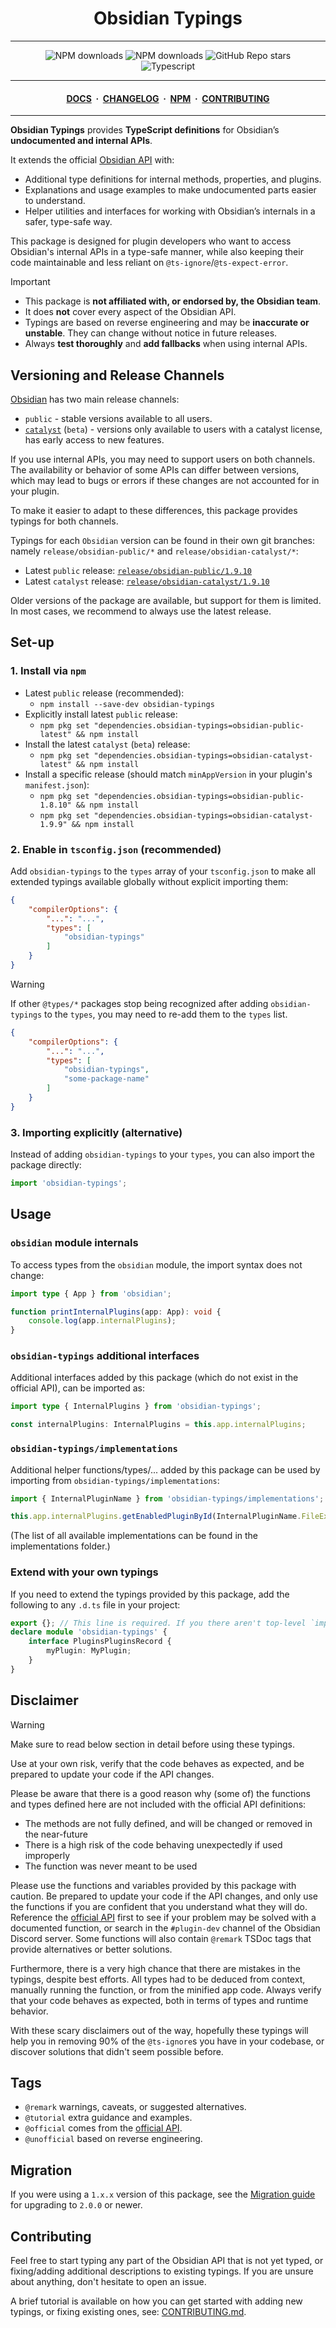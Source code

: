 <center>

# Obsidian Typings

</center>

---

<div align="center">
    <a href="https://www.npmjs.com/package/obsidian-typings" style="text-decoration: none">
        <img alt="NPM downloads" src="https://img.shields.io/npm/v/obsidian-typings?color=red&label=Version%3A&logo=npm&logoColor=white&labelColor=red">
    </a>
    <a href="https://www.npmjs.com/package/obsidian-typings" style="text-decoration: none">
        <img alt="NPM downloads" src="https://img.shields.io/npm/dw/obsidian-typings?style=flat&label=Downloads">
    </a>
    <a href="https://github.com/Fevol/obsidian-typings/stargazers" style="text-decoration: none">
        <img alt="GitHub Repo stars" src="https://img.shields.io/github/stars/fevol/obsidian-typings?color=yellow&label=Stargazers%3A&logo=OpenTelemetry&logoColor=yellow">
    </a><br>
    <a href="https://www.typescriptlang.org/" style="text-decoration: none">
        <img alt="Typescript" src="https://img.shields.io/badge/-Typescript-3178C6?logo=Typescript&logoColor=white&style=flat&">
    </a>
</div>

---

<div align="center">
<h4>
 <a href="https://fevol.github.io/obsidian-typings">DOCS</a>
 <span>&nbsp;·&nbsp;</span>
 <a href="https://fevol.github.io/obsidian-typings/resources/obsidian-typings-changelog">CHANGELOG</a>
 <span>&nbsp;·&nbsp;</span>
 <a href="https://www.npmjs.com/package/obsidian-typings">NPM</a>
 <span>&nbsp;·&nbsp;</span>
 <a href="https://fevol.github.io/obsidian-typings/contributing">CONTRIBUTING</a>

</h4>
</div>

---

**Obsidian Typings** provides **TypeScript definitions** for Obsidian’s **undocumented and internal APIs**.

It extends the official [Obsidian API](https://github.com/obsidianmd/obsidian-api/) with:
- Additional type definitions for internal methods, properties, and plugins.
- Explanations and usage examples to make undocumented parts easier to understand.
- Helper utilities and interfaces for working with Obsidian’s internals in a safer, type-safe way.

This package is designed for plugin developers who want to access Obsidian's internal APIs in a type-safe manner,
while also keeping their code maintainable and less reliant on `@ts-ignore`/`@ts-expect-error`.

> [!IMPORTANT]
>
> - This package is **not affiliated with, or endorsed by, the Obsidian team**.
> - It does **not** cover every aspect of the Obsidian API.
> - Typings are based on reverse engineering and may be **inaccurate or unstable**. They can change without notice in future releases.
> - Always **test thoroughly** and **add fallbacks** when using internal APIs.

## Versioning and Release Channels

[Obsidian](https://obsidian.md) has two main release channels:

- `public` - stable versions available to all users.
- [`catalyst`](https://help.obsidian.md/catalyst) (`beta`) - versions only available to users with a catalyst license, has early access to new features.

If you use internal APIs, you may need to support users on both channels.
The availability or behavior of some APIs can differ between versions, which may lead to bugs or errors if these changes are not accounted for in your plugin.

To make it easier to adapt to these differences, this package provides typings for both channels.

Typings for each `Obsidian` version can be found in their own git branches: namely `release/obsidian-public/*` and `release/obsidian-catalyst/*`:

- Latest `public` release: [`release/obsidian-public/1.9.10`](https://github.com/Fevol/obsidian-typings/tree/release/obsidian-public/1.9.10)
- Latest `catalyst` release: [`release/obsidian-catalyst/1.9.10`](https://github.com/Fevol/obsidian-typings/tree/release/obsidian-catalyst/1.9.10)

Older versions of the package are available, but support for them is limited.
In most cases, we recommend to always use the latest release.

## Set-up

### 1. Install via `npm`

- Latest `public` release (recommended):
    - `npm install --save-dev obsidian-typings`
- Explicitly install latest `public` release:
    - `npm pkg set "dependencies.obsidian-typings=obsidian-public-latest" && npm install`
- Install the latest `catalyst` (`beta`) release:
    - `npm pkg set "dependencies.obsidian-typings=obsidian-catalyst-latest" && npm install`
- Install a specific release (should match `minAppVersion` in your plugin's `manifest.json`):
    - `npm pkg set "dependencies.obsidian-typings=obsidian-public-1.8.10" && npm install`
    - `npm pkg set "dependencies.obsidian-typings=obsidian-catalyst-1.9.9" && npm install`

### 2. Enable in `tsconfig.json` (recommended) <span id="add-types-setting-to-tsconfig-json"></span>

Add `obsidian-typings` to the `types` array of your `tsconfig.json` to make all extended typings available globally without explicit importing them:

```json
{
    "compilerOptions": {
        "...": "...",
        "types": [
            "obsidian-typings"
        ]
    }
}
```

> [!WARNING]
>
> If other `@types/*` packages stop being recognized after adding `obsidian-typings` to the `types`, you may need to re-add them to the `types` list.
> ```json
> {
>     "compilerOptions": {
>         "...": "...",
>         "types": [
>             "obsidian-typings",
>             "some-package-name"
>         ]
>     }
> }

### 3. Importing explicitly (alternative)

Instead of adding `obsidian-typings` to your `types`, you can also import the package directly:

```ts
import 'obsidian-typings';
```

## Usage

### `obsidian` module internals

To access types from the `obsidian` module, the import syntax does not change:

```ts
import type { App } from 'obsidian';

function printInternalPlugins(app: App): void {
    console.log(app.internalPlugins);
}
```

### `obsidian-typings` additional interfaces

Additional interfaces added by this package (which do not exist in the official API), can be imported as:

```ts
import type { InternalPlugins } from 'obsidian-typings';

const internalPlugins: InternalPlugins = this.app.internalPlugins;
```

### `obsidian-typings/implementations`

Additional helper functions/types/... added by this package can be used by importing from `obsidian-typings/implementations`:

```ts
import { InternalPluginName } from 'obsidian-typings/implementations';

this.app.internalPlugins.getEnabledPluginById(InternalPluginName.FileExplorer);
```

(The list of all available implementations can be found in the implementations folder.)

### Extend with your own typings

If you need to extend the typings provided by this package, add the following to any `.d.ts` file in your project:

```ts
export {}; // This line is required. If you there aren't top-level `import/export` statements, your typings will work not as expected.
declare module 'obsidian-typings' {
    interface PluginsPluginsRecord {
        myPlugin: MyPlugin;
    }
}
```

## Disclaimer

> [!WARNING]
>
> Make sure to read below section in detail before using these typings.
>
> Use at your own risk, verify that the code behaves as expected, and be prepared to update your code if the API changes.

Please be aware that there is a good reason why (some of) the functions and types defined here are not included with the official API definitions:

-   The methods are not fully defined, and will be changed or removed in the near-future
-   There is a high risk of the code behaving unexpectedly if used improperly
-   The function was never meant to be used

Please use the functions and variables provided by this package with caution.
Be prepared to update your code if the API changes, and only use the functions if you are confident that you understand what they will do.
Reference the [official API](https://github.com/obsidianmd/obsidian-api/blob/master/obsidian.d.ts) first to see if your problem may be solved with a documented function, or search in the `#plugin-dev` channel of the Obsidian Discord server.
Some functions will also contain `@remark` TSDoc tags that provide alternatives or better solutions.

Furthermore, there is a very high chance that there are mistakes in the typings, despite best efforts.
All types had to be deduced from context, manually running the function, or from the minified app code.
Always verify that your code behaves as expected, both in terms of types and runtime behavior.

With these scary disclaimers out of the way, hopefully these typings will help you in removing 90% of the `@ts-ignore`s you have in your codebase, or discover solutions that didn't seem possible before.

## Tags

- `@remark` warnings, caveats, or suggested alternatives.
- `@tutorial` extra guidance and examples.
- `@official` comes from the [official API](https://github.com/obsidianmd/obsidian-api/blob/master/obsidian.d.ts).
- `@unofficial` based on reverse engineering.

## Migration

If you were using a `1.x.x` version of this package, see the [Migration guide](https://github.com/Fevol/obsidian-typings/blob/main/MIGRATION.md) for upgrading to `2.0.0` or newer.


## Contributing

Feel free to start typing any part of the Obsidian API that is not yet typed, or fixing/adding additional descriptions to existing typings. If you are unsure about anything, don't hesitate to open an issue.

A brief tutorial is available on how you can get started with adding new typings, or fixing existing ones, see: [CONTRIBUTING.md](https://github.com/Fevol/obsidian-typings/blob/main/CONTRIBUTING.md).
